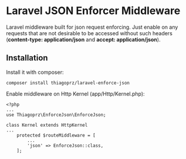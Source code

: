 # Laravel JSON Enforcer Middleware

Laravel middleware built for json request enforcing. Just enable on any requests that are not desirable to be accessed without such headers (**content-type: application/json** and **accept: application/json**).

## Installation
Install it with composer:

`composer install thiagoprz/laravel-enforce-json`

Enable middleware on Http Kernel (app/Http/Kernel.php):

```
<?php
...
use Thiagoprz\EnforceJson\EnforceJson;

class Kernel extends HttpKernel
...
    protected $routeMiddleware = [
        ...
        'json' => EnforceJson::class,
    ];
```
